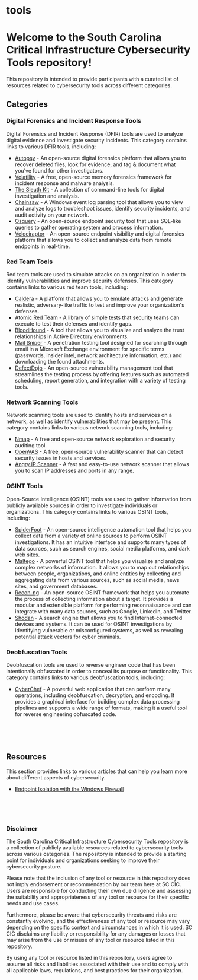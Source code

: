 # tools

<h1>Welcome to the South Carolina Critical Infrastructure Cybersecurity Tools repository!</h1>
<p>This repository is intended to provide participants with a curated list of resources related to cybersecurity tools across different categories.</p>
<h2>Categories</h2>

<h3>Digital Forensics and Incident Response Tools</h3>
<p>Digital Forensics and Incident Response (DFIR) tools are used to analyze digital evidence and investigate security incidents. This category contains links to various DFIR tools, including:</p>
<ul>
  <li><a href="https://www.autopsy.com/download/">Autopsy</a> - An open-source digital forensics platform that allows you to recover deleted files, look for evidence, and tag & document what you’ve found for other investigators.</li>
  <li><a href="https://www.volatilityfoundation.org/">Volatility</a> - A free, open-source memory forensics framework for incident response and malware analysis.</li>
  <li><a href="https://www.sleuthkit.org/">The Sleuth Kit</a> - A collection of command-line tools for digital investigation and analysis.</li>
  <li><a href="https://github.com/WithSecureLabs/chainsaw">Chainsaw</a> - A Windows event log parsing tool that allows you to view and analyze logs to troubleshoot issues, identify security incidents, and audit activity on your network.</li>
  <li><a href="https://osquery.io/">Osquery</a> - An open-source endpoint security tool that uses SQL-like queries to gather operating system and process information.</li>
  <li><a href="https://docs.velociraptor.app/">Velociraptor</a> - An open-source endpoint visibility and digital forensics platform that allows you to collect and analyze data from remote endpoints in real-time.</li>
</ul>
<h3>Red Team Tools</h3>
<p>Red team tools are used to simulate attacks on an organization in order to identify vulnerabilities and improve security defenses. This category contains links to various red team tools, including:</p>
<ul>
  <li><a href="https://caldera.mitre.org/">Caldera</a> - A platform that allows you to emulate attacks and generate realistic, adversary-like traffic to test and improve your organization's defenses.</li>
  <li><a href="https://atomicredteam.io/">Atomic Red Team</a> - A library of simple tests that security teams can execute to test their defenses and identify gaps.</li>
  <li><a href="https://github.com/BloodHoundAD/BloodHound">BloodHound</a> - A tool that allows you to visualize and analyze the trust relationships in Active Directory environments.</li>
  <li><a href="https://github.com/dafthack/MailSniper">Mail Sniper</a> - A penetration testing tool designed for searching through email in a Microsoft Exchange environment for specific terms (passwords, insider intel, network architecture information, etc.) and downloading the found attachments.</li>
  <li><a href="https://github.com/DefectDojo/django-DefectDojo">DefectDojo</a> - An open-source vulnerability management tool that streamlines the testing process by offering features such as automated scheduling, report generation, and integration with a variety of testing tools.</li>
</ul>
<h3>Network Scanning Tools</h3>
<p>Network scanning tools are used to identify hosts and services on a network, as well as identify vulnerabilities that may be present. This category contains links to various network scanning tools, including:</p>
<ul>
  <li><a href="https://nmap.org/">Nmap</a> - A free and open-source network exploration and security auditing tool.</li>
  <li><a href="https://www.openvas.org/">OpenVAS</a> - A free, open-source vulnerability scanner that can detect security issues in hosts and services.</li>
  <li><a href="http://angryip.org/">Angry IP Scanner</a> - A fast and easy-to-use network scanner that allows you to scan IP addresses and ports in any range.</li>
</ul>

<h3>OSINT Tools</h3>
<p>Open-Source Intelligence (OSINT) tools are used to gather information from publicly available sources in order to investigate individuals or organizations. This category contains links to various OSINT tools, including:</p>
<ul>
  <li><a href="https://github.com/smicallef/spiderfoot">SpiderFoot</a> - An open-source intelligence automation tool that helps you collect data from a variety of online sources to perform OSINT investigations. It has an intuitive interface and supports many types of data sources, such as search engines, social media platforms, and dark web sites.</li>
  <li><a href="https://www.maltego.com/">Maltego</a> - A powerful OSINT tool that helps you visualize and analyze complex networks of information. It allows you to map out relationships between people, organizations, and online entities by collecting and aggregating data from various sources, such as social media, news sites, and government databases.</li>
  <li><a href="https://github.com/lanmaster53/recon-ng">Recon-ng</a> - An open-source OSINT framework that helps you automate the process of collecting information about a target. It provides a modular and extensible platform for performing reconnaissance and can integrate with many data sources, such as Google, LinkedIn, and Twitter.</li>
  <li><a href="https://www.shodan.io/">Shodan</a> - A search engine that allows you to find Internet-connected devices and systems. It can be used for OSINT investigations by identifying vulnerable or misconfigured systems, as well as revealing potential attack vectors for cyber criminals.</li>
</ul>

<h3>Deobfuscation Tools</h3>
<p>Deobfuscation tools are used to reverse engineer code that has been intentionally obfuscated in order to conceal its purpose or functionality. This category contains links to various deobfuscation tools, including:</p>
<ul>
  
  <li><a href="https://icyberchef.com">CyberChef</a> - A powerful web application that can perform many operations, including deobfuscation, decryption, and encoding. It provides a graphical interface for building complex data processing pipelines and supports a wide range of formats, making it a useful tool for reverse engineering obfuscated code.</li>
</ul>
<br><br><br>

<h2>Resources</h2>
<p>This section provides links to various articles that can help you learn more about different aspects of cybersecurity.</p>
<ul>
  <li><a href="https://medium.com/@cryps1s/endpoint-isolation-with-the-windows-firewall-462a795f4cfb">Endpoint Isolation with the Windows Firewall</a> </li>
</ul> 
<br><br><br>
  <h3>Disclaimer</h3>
<p>The South Carolina Critical Infrastructure Cybersecurity Tools repository is a collection of publicly available resources related to cybersecurity tools across various categories. The repository is intended to provide a starting point for individuals and organizations seeking to improve their cybersecurity posture.</p>
<p>Please note that the inclusion of any tool or resource in this repository does not imply endorsement or recommendation by our team here at SC CIC. Users are responsible for conducting their own due diligence and assessing the suitability and appropriateness of any tool or resource for their specific needs and use cases.</p>
<p>Furthermore, please be aware that cybersecurity threats and risks are constantly evolving, and the effectiveness of any tool or resource may vary depending on the specific context and circumstances in which it is used. SC CIC disclaims any liability or responsibility for any damages or losses that may arise from the use or misuse of any tool or resource listed in this repository.</p>
<p>By using any tool or resource listed in this repository, users agree to assume all risks and liabilities associated with their use and to comply with all applicable laws, regulations, and best practices for their organization.</p>
